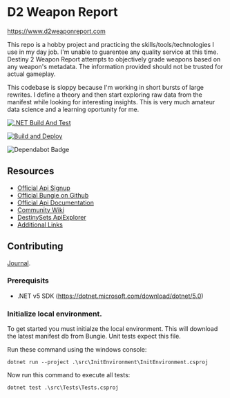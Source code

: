 # D2 Weapon Report 
https://www.d2weaponreport.com

This repo is a hobby project and practicing the skills/tools/technologies I use in my day job. I'm unable to guarentee any quality service at this time.
Destiny 2 Weapon Report attempts to objectively grade weapons based on any weapon's metadata. The information provided should not be trusted for actual gameplay.

This codebase is sloppy because I'm working in short bursts of large rewrites. I define a theory and then start exploring raw data from the manifest while looking for interesting insights. This is very much amateur data science and a learning oportunity for me.

[![.NET Build And Test](https://github.com/TimothyMothra/D2WeaponReport/actions/workflows/BuildAndTest.yml/badge.svg)](https://github.com/TimothyMothra/D2WeaponReport/actions/workflows/BuildAndTest.yml)

[![Build and Deploy](https://github.com/TimothyMothra/D2WeaponReport/actions/workflows/main_d2weaponreport.yml/badge.svg)](https://github.com/TimothyMothra/D2WeaponReport/actions/workflows/main_d2weaponreport.yml)

<img src="https://flat.badgen.net/dependabot/thepracticaldev/dev.to?icon=dependabot" alt="Dependabot Badge" />


## Resources

- [Official Api Signup](https://www.bungie.net/en/Application/Create)
- [Official Bungie on Github](https://github.com/Bungie-net)
- [Official Api Documentation](https://bungie-net.github.io/multi/index.html)
- [Community Wiki](http://destinydevs.github.io/BungieNetPlatform/)
- [DestinySets ApiExplorer](https://data.destinysets.com/api)
- [Additional Links](https://www.reddit.com/r/DestinyTheGame/comments/aj4jzj/destiny_api_usage/)

## Contributing

[Journal](journal/).


### Prerequisits
- .NET v5 SDK (https://dotnet.microsoft.com/download/dotnet/5.0)

### Initialize local environment.
To get started you must initialze the local environment. 
This will download the latest manifest db from Bungie.
Unit tests expect this file.

Run these command using the windows console:
```
dotnet run --project .\src\InitEnvironment\InitEnvironment.csproj
```

Now run this command to execute all tests:
```
dotnet test .\src\Tests\Tests.csproj
```
